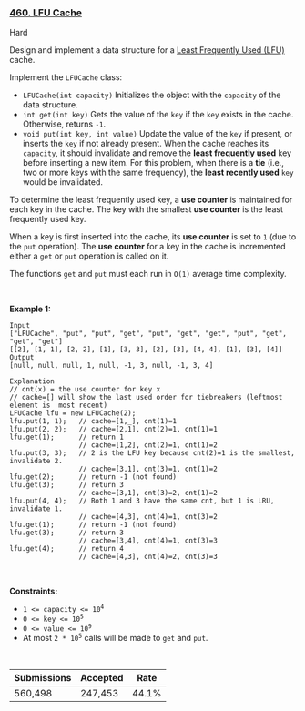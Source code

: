 ### [460. LFU Cache](https://leetcode.com/problems/lfu-cache/description/)

Hard

Design and implement a data structure for a <a href="https://en.wikipedia.org/wiki/Least_frequently_used" target="_blank">Least Frequently Used (LFU)</a> cache.

Implement the `` LFUCache `` class:

*   `` LFUCache(int capacity) `` Initializes the object with the `` capacity `` of the data structure.
*   `` int get(int key) `` Gets the value of the `` key `` if the `` key `` exists in the cache. Otherwise, returns `` -1 ``.
*   `` void put(int key, int value) `` Update the value of the `` key `` if present, or inserts the `` key `` if not already present. When the cache reaches its `` capacity ``, it should invalidate and remove the __least frequently used__ key before inserting a new item. For this problem, when there is a __tie__ (i.e., two or more keys with the same frequency), the __least recently used__ `` key `` would be invalidated.

To determine the least frequently used key, a __use counter__ is maintained for each key in the cache. The key with the smallest __use counter__ is the least frequently used key.

When a key is first inserted into the cache, its __use counter__ is set to `` 1 `` (due to the `` put `` operation). The __use counter__ for a key in the cache is incremented either a `` get `` or `` put `` operation is called on it.

The functions <code data-stringify-type="code">get</code> and <code data-stringify-type="code">put</code> must each run in `` O(1) `` average time complexity.

 

<strong class="example">Example 1:</strong>

```
Input
["LFUCache", "put", "put", "get", "put", "get", "get", "put", "get", "get", "get"]
[[2], [1, 1], [2, 2], [1], [3, 3], [2], [3], [4, 4], [1], [3], [4]]
Output
[null, null, null, 1, null, -1, 3, null, -1, 3, 4]

Explanation
// cnt(x) = the use counter for key x
// cache=[] will show the last used order for tiebreakers (leftmost element is  most recent)
LFUCache lfu = new LFUCache(2);
lfu.put(1, 1);   // cache=[1,_], cnt(1)=1
lfu.put(2, 2);   // cache=[2,1], cnt(2)=1, cnt(1)=1
lfu.get(1);      // return 1
                 // cache=[1,2], cnt(2)=1, cnt(1)=2
lfu.put(3, 3);   // 2 is the LFU key because cnt(2)=1 is the smallest, invalidate 2.
                 // cache=[3,1], cnt(3)=1, cnt(1)=2
lfu.get(2);      // return -1 (not found)
lfu.get(3);      // return 3
                 // cache=[3,1], cnt(3)=2, cnt(1)=2
lfu.put(4, 4);   // Both 1 and 3 have the same cnt, but 1 is LRU, invalidate 1.
                 // cache=[4,3], cnt(4)=1, cnt(3)=2
lfu.get(1);      // return -1 (not found)
lfu.get(3);      // return 3
                 // cache=[3,4], cnt(4)=1, cnt(3)=3
lfu.get(4);      // return 4
                 // cache=[4,3], cnt(4)=2, cnt(3)=3
```

 

__Constraints:__

*   <code>1 <= capacity <= 10<sup>4</sup></code>
*   <code>0 <= key <= 10<sup>5</sup></code>
*   <code>0 <= value <= 10<sup>9</sup></code>
*   At most <code>2 * 10<sup>5</sup></code> calls will be made to `` get `` and `` put ``.

 
<span style="display: none;"> </span>

| Submissions    | Accepted     | Rate   |
| -------------- | ------------ | ------ |
| 560,498 | 247,453 | 44.1% |